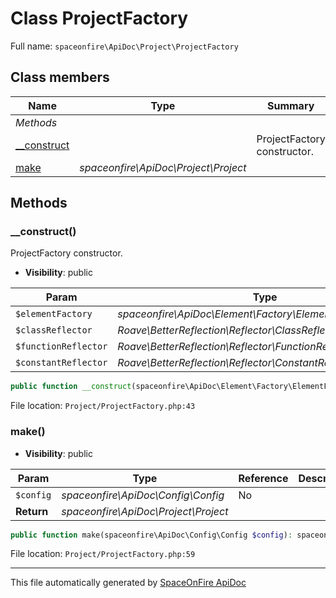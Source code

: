 # Class ProjectFactory

Full name: `spaceonfire\ApiDoc\Project\ProjectFactory`

## Class members

| Name                                                                  | Type                                 | Summary                     | Additional                   |
| --------------------------------------------------------------------- | ------------------------------------ | --------------------------- | ---------------------------- |
| _Methods_                                                             |                                      |                             |                              |
| [\_\_construct](#spaceonfire_apidoc_project_projectfactory_construct) |                                      | ProjectFactory constructor. | [📢](# "Visibility: public") |
| [make](#spaceonfire_apidoc_project_projectfactory_make)               | _spaceonfire\ApiDoc\Project\Project_ |                             | [📢](# "Visibility: public") |

## Methods

<a name="spaceonfire_apidoc_project_projectfactory_construct"></a>

### \_\_construct()

ProjectFactory constructor.

-   **Visibility**: public

| Param                | Type                                                         | Reference | Description |
| -------------------- | ------------------------------------------------------------ | --------- | ----------- |
| `$elementFactory`    | _spaceonfire\ApiDoc\Element\Factory\ElementFactoryInterface_ | No        |             |
| `$classReflector`    | _Roave\BetterReflection\Reflector\ClassReflector_            | No        |             |
| `$functionReflector` | _Roave\BetterReflection\Reflector\FunctionReflector_         | No        |             |
| `$constantReflector` | _Roave\BetterReflection\Reflector\ConstantReflector_         | No        |             |

```php
public function __construct(spaceonfire\ApiDoc\Element\Factory\ElementFactoryInterface $elementFactory, Roave\BetterReflection\Reflector\ClassReflector $classReflector, Roave\BetterReflection\Reflector\FunctionReflector $functionReflector, Roave\BetterReflection\Reflector\ConstantReflector $constantReflector)
```

File location: `Project/ProjectFactory.php:43`

<a name="spaceonfire_apidoc_project_projectfactory_make"></a>

### make()

-   **Visibility**: public

| Param      | Type                                 | Reference | Description |
| ---------- | ------------------------------------ | --------- | ----------- |
| `$config`  | _spaceonfire\ApiDoc\Config\Config_   | No        |             |
| **Return** | _spaceonfire\ApiDoc\Project\Project_ |           |             |

```php
public function make(spaceonfire\ApiDoc\Config\Config $config): spaceonfire\ApiDoc\Project\Project
```

File location: `Project/ProjectFactory.php:59`

---

This file automatically generated by [SpaceOnFire ApiDoc](https://github.com/spaceonfire/apidoc)
